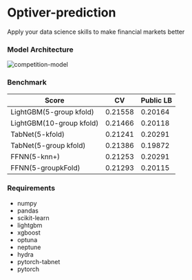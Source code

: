 # Optiver-prediction
Apply your data science skills to make financial markets better


### Model Architecture
![competition-model](https://user-images.githubusercontent.com/46340424/136811565-958e1ec8-976b-4236-8835-74e2e58b3388.png)

### Benchmark
|Score|CV|Public LB|
|-----|--|------|
|LightGBM(5-group kfold)|0.21558|0.20164|
|LightGBM(10-group kfold)|0.21466|0.20118|
|TabNet(5-kfold)|0.21241|0.20291|
|TabNet(5-group kfold)|0.21386|0.19872|
|FFNN(5-knn+)|0.21253|0.20291|
|FFNN(5-groupkFold)|0.21293|0.20115|

### Requirements
+ numpy
+ pandas
+ scikit-learn
+ lightgbm
+ xgboost
+ optuna
+ neptune
+ hydra
+ pytorch-tabnet
+ pytorch

